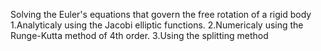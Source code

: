 Solving the Euler's equations that govern the free rotation of a rigid body 
1.Analyticaly using the Jacobi elliptic functions.
2.Numericaly using the Runge-Kutta method of 4th order.
3.Using the splitting method
